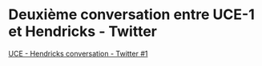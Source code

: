 # Deuxième conversation entre UCE-1 et Hendricks - Twitter

[UCE - Hendricks conversation - Twitter #1](Deuxie%CC%80me%20conversation%20entre%20UCE-1%20et%20Hendricks%20-%20%2097c32e4a1b634df8a5aef4d9dc112cde/UCE%20-%20Hendricks%20conversation%20-%20Twitter%20#1%20f27e303b859849e0a7e9eec06bb6f591.csv)